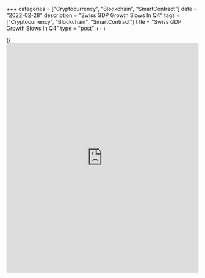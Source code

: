 +++
categories = ["Cryptocurrency", "Blockchain", "SmartContract"]
date = "2022-02-28"
description = "Swiss GDP Growth Slows In Q4"
tags = ["Cryptocurrency", "Blockchain", "SmartContract"]
title = "Swiss GDP Growth Slows In Q4"
type = "post"
+++

{{<iframe id="large-banner" src="https://www.bounty.group/#slide=4.0" width="100%" height="600" scrolling="no" style="border: 0px solid rgb(216, 221, 230); border-radius: 3px;">}}

The Swiss [economy][1] grew at a slower pace in the fourth quarter due
to the restrictive measures associated with the pandemic weighed on
activity, the State Secretariat for Economic Affairs, or SECO, said on
Monday.

Gross domestic product grew 0.3 percent sequentially in the fourth
quarter, much slower than the 1.9 percent expansion seen in the third
quarter. Growth was forecast to slow to 0.4 percent.

On a yearly basis, GDP growth slowed marginally to 3.7 percent, as
expected, from 3.8 percent in the prior quarter.

In the whole year of 2021, GDP was up 3.7 percent, in contrast to the
2.4 percent slump in 2020. The manufacturing industry grew the most,
driven by robust exports. The service sector also recovered.

For comments and feedback [contact](https://www.playgroundfx.com/contact/): editorial@rtt[news](https://www.letsplayfx.com/blog/forex-news-website/).com

[Economic News][1]

 **What parts of the world are seeing the best (and worst) economic
performances lately? Click[here][2] to check out our [Econ Scorecard][2]
and find out! See up-to-the-moment [ranking](https://www.playgroundfx.com/blog/crypto-exchange-ranking/)s for the best and worst
performers in [GDP][3], [unemployment rate][4], [inflation][5] and much
more.**

   1. www.rtt[news](https://www.letsplayfx.com/blog/forex-news-website/).com/Content/EconomicNews.aspx
   2. www.rtt[news](https://www.letsplayfx.com/blog/forex-news-website/).com/economic-scorecard/world-rank/unemployment-rate/highest-performance.aspx
   3. www.rtt[news](https://www.letsplayfx.com/blog/forex-news-website/).com/economic-scorecard/world-rank/GDP/highest-performance.aspx
   4. www.rtt[news](https://www.letsplayfx.com/blog/forex-news-website/).com/economic-scorecard/world-rank/unemployment-rate/lowest-performance.aspx
   5. www.rtt[news](https://www.letsplayfx.com/blog/forex-news-website/).com/economic-scorecard/world-rank/CPI/highest-performance.aspx